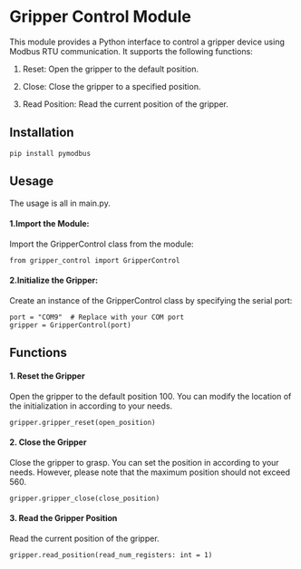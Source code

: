# Gripper Control Module
This module provides a Python interface to control a gripper device using Modbus RTU communication. It supports the following functions:

1. Reset: Open the gripper to the default position.

2. Close: Close the gripper to a specified position.

3. Read Position: Read the current position of the gripper.

## Installation
```
pip install pymodbus
```

## Uesage
The usage is all in main.py.
#### 1.Import the Module:
Import the GripperControl class from the module:
```
from gripper_control import GripperControl
```
#### 2.Initialize the Gripper:
Create an instance of the GripperControl class by specifying the serial port:
```
port = "COM9"  # Replace with your COM port
gripper = GripperControl(port)
```
## Functions
#### 1. Reset the Gripper
Open the gripper to the default position 100. You can modify the location of the initialization in according to your needs.
```
gripper.gripper_reset(open_position) 
```

#### 2. Close the Gripper
Close the gripper to grasp. You can set the position in according to your needs. However, please note that the maximum position should not exceed 560.
```
gripper.gripper_close(close_position)  
```
#### 3. Read the Gripper Position
Read the current position of the gripper.
```
gripper.read_position(read_num_registers: int = 1) 
```

